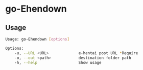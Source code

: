 # go-Ehendown

## Usage

```bash
Usage: go-Ehendown [options]

Options:
    -u, --URL <URL>             e-hentai post URL *Require
    -o, --out <path>            destination folder path
    -h, --help                  Show usage
```